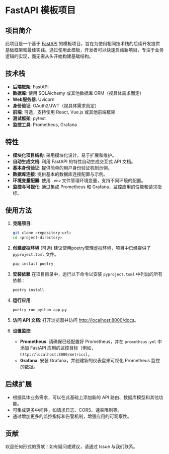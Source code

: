 # FastAPI 模板项目

## 项目简介

此项目是一个基于 [FastAPI](https://fastapi.tiangolo.com/) 的模板项目，旨在为使用相同技术栈的后续开发提供基础框架和最佳实践。通过使用此模板，开发者可以快速启动新项目，专注于业务逻辑的实现，而无需从头开始构建基础结构。

## 技术栈

- **后端框架**: FastAPI
- **数据库**: 使用 SQLAlchemy 或其他数据库 ORM（视具体需求而定）
- **Web服务器**: Uvicorn
- **身份验证**: OAuth2/JWT（视具体需求而定）
- **前端**: 可选，支持使用 React, Vue.js 或其他前端框架
- **测试框架**: pytest
- **监控工具**: Prometheus, Grafana

## 特性

- **模块化项目结构**: 采用模块化设计，易于扩展和维护。
- **自动生成文档**: 利用 FastAPI 的特性自动生成交互式 API 文档。
- **基本身份验证**: 提供简单的用户身份验证机制示例。
- **数据库连接**: 提供基本的数据库连接配置与示例。
- **环境变量配置**: 使用 `.env` 文件管理环境变量，支持不同环境的配置。
- **监控与可视化**: 通过集成 Prometheus 和 Grafana，监控应用的性能和请求指标。

## 使用方法

1. **克隆项目**:
    ```bash
    git clone <repository-url>
    cd <project-directory>
    ```

2. **创建虚拟环境** (可选) 建议使用poetry管理虚拟环境，项目中已经提供了 `pyproject.toml` 文件。
    ```bash
    pip install poetry
    ```

3. **安装依赖**
在项目目录中，运行以下命令以安装 `pyproject.toml` 中列出的所有依赖：
    ```bash
    poetry install
    ```

1. **运行应用**:
    ```bash
    poetry run python app.py 
    ```

2. **访问 API 文档**:
   打开浏览器并访问 [http://localhost:8000/docs](http://localhost:8000/docs)。

3. **设置监控**:
   - **Prometheus**: 请确保已经配置好 Prometheus，并在 `prometheus.yml` 中添加 FastAPI 应用的监控目标（例如，`http://localhost:8000/metrics`）。
   - **Grafana**: 安装 Grafana，并创建新的仪表盘来可视化 Prometheus 监控的数据。

## 后续扩展

- 根据具体业务需求，可以在此基础上添加新的 API 路由、数据库模型和其他功能。
- 可集成更多中间件，如请求日志、CORS、速率限制等。
- 通过增加更多的监控指标和告警机制，增强应用的可观察性。

## 贡献

欢迎任何形式的贡献！如有疑问或建议，请通过 Issue 与我们联系。
